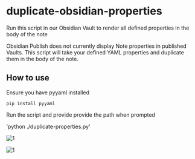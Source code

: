 # duplicate-obsidian-properties
Run this script in our Obsidian Vault to render all defined properties in the body of the note

Obsidian Publish does not currently display Note properties in published Vaults. 
This script will take your defined YAML properties and duplicate them in the body of the note.

## How to use

Ensure you have pyyaml installed

`pip install pyyaml`

Run the script and provide provide the path when prompted

'python ./duplicate-properties.py'

![1](https://i.imgur.com/iXm8jMv.png)

![1](https://i.imgur.com/bF2qM5L.png)

